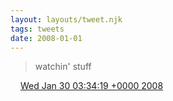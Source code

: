 ```yaml
---
layout: layouts/tweet.njk
tags: tweets
date: 2008-01-01
---
```


> watchin' stuff

<img src="/img/tweet-media/tweet.ico" width="12" /> [Wed Jan 30 03:34:19 +0000 2008](https://twitter.com/timwasson/status/657901052)